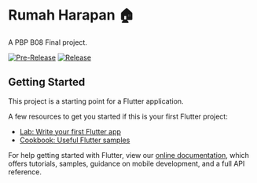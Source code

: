 # Rumah Harapan 🏠

A PBP B08 Final project.

[![Pre-Release](https://github.com/zuhalal/rumah-harapan-mobile/actions/workflows/pre-release.yml/badge.svg)](https://github.com/zuhalal/rumah-harapan-mobile/actions/workflows/pre-release.yml)
[![Release](https://github.com/zuhalal/rumah-harapan-mobile/actions/workflows/release.yml/badge.svg)](https://github.com/zuhalal/rumah-harapan-mobile/actions/workflows/release.yml)

## Getting Started

This project is a starting point for a Flutter application.

A few resources to get you started if this is your first Flutter project:

- [Lab: Write your first Flutter app](https://flutter.dev/docs/get-started/codelab)
- [Cookbook: Useful Flutter samples](https://flutter.dev/docs/cookbook)

For help getting started with Flutter, view our
[online documentation](https://flutter.dev/docs), which offers tutorials,
samples, guidance on mobile development, and a full API reference.
